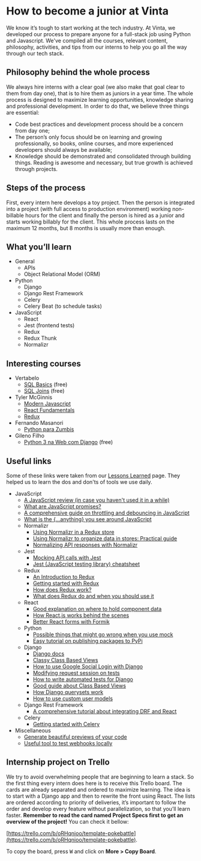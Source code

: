 # How to become a junior at Vinta
We know it’s tough to start working at the tech industry. At Vinta, we developed our process to prepare anyone for a full-stack job using Python and Javascript. We've compiled all the courses, relevant content, philosophy, activities, and tips from our interns to help you go all the way through our tech stack.

## Philosophy behind the whole process
We always hire interns with a clear goal (we also make that goal clear to them from day one), that is to hire them as juniors in a year time. The whole process is designed to maximize learning opportunities, knowledge sharing and professional development. In order to do that, we believe three things are essential:
- Code best practices and development process should be a concern from day one;
- The person’s only focus should be on learning and growing professionally, so books, online courses, and more experienced developers should always be available;
- Knowledge should be demonstrated and consolidated through building things. Reading is awesome and necessary, but true growth is achieved through projects.

## Steps of the process
First, every intern here develops a toy project. Then the person is integrated into a project (with full access to production environment) working non-billable hours for the client and finally the person is hired as a junior and starts working billably for the client. This whole process lasts on the maximum 12 months, but 8 months is usually more than enough.

## What you’ll learn
- General
    - APIs
    - Object Relational Model (ORM)
- Python
	- Django
	- Django Rest Framework
	- Celery
	- Celery Beat (to schedule tasks)
- JavaScript
    - React
    - Jest (frontend tests)
    - Redux
    - Redux Thunk
    - Normalizr

## Interesting courses
- Vertabelo
    - [SQL Basics](https://academy.vertabelo.com/course/sql-queries) (free)
    - [SQL Joins](https://academy.vertabelo.com/course/joins) (free)
- Tyler McGinnis
    - [Modern Javascript](https://learn.tylermcginnis.com/p/modern-javascript)
    - [React Fundamentals](https://learn.tylermcginnis.com/p/reactjsfundamentals)
    - [Redux](https://learn.tylermcginnis.com/p/redux)
- Fernando Masanori
    - [Python para Zumbis](https://www.pycursos.com/python-para-zumbis/)
- Gileno Filho
    - [Python 3 na Web com Django](https://www.udemy.com/python-3-na-web-com-django-basico-intermediario/) (free)

## Useful links
Some of these links were taken from our [Lessons Learned](https://www.vinta.com.br/lessons-learned/) page. They helped us to learn the dos and don'ts of tools we use daily.

- JavaScript
    - [A JavaScript review (in case you haven't used it in a while)](https://developer.mozilla.org/en-US/docs/Web/JavaScript/A_re-introduction_to_JavaScript)
    - [What are JavaScript promises?](https://developers.google.com/web/fundamentals/primers/promises)
    - [A comprehensive guide on throttling and debouncing in JavaScript](https://codeburst.io/throttling-and-debouncing-in-javascript-646d076d0a44)
    - [What is the {...anything} you see around JavaScript](https://gist.github.com/sebmarkbage/07bbe37bc42b6d4aef81)
    - Normalizr
        - [Using Normalizr in a Redux store](https://medium.com/farmdrop/using-normalizr-js-in-a-redux-store-96ab33991369)
        - [Using Normalizr to organize data in stores: Practical guide](https://hackernoon.com/using-normalizr-to-organize-data-in-stores-practical-guide-82fa061b60fb)
        - [Normalizing API responses with Normalizr](https://egghead.io/lessons/javascript-redux-normalizing-api-responses-with-normalizr)
    - Jest
        - [Mocking API calls with Jest](https://hackernoon.com/api-testing-with-jest-d1ab74005c0a)
        - [Jest (JavaScript testing library) cheatsheet](https://github.com/sapegin/jest-cheat-sheet/blob/master/Readme.md)
    - Redux
        - [An Introduction to Redux](https://www.smashingmagazine.com/2016/06/an-introduction-to-redux/)
        - [Getting started with Redux](https://egghead.io/courses/getting-started-with-redux)
        - [How does Redux work?](https://www.youtube.com/watch?v=1w-oQ-i1XB8%27)
        - [What does Redux do and when you should use it](https://daveceddia.com/what-does-redux-do/)
    - React
        - [Good explanation on where to hold component data](https://medium.freecodecamp.org/where-do-i-belong-a-guide-to-saving-react-component-data-in-state-store-static-and-this-c49b335e2a00)
        - [How React.js works behind the scenes](https://www.youtube.com/watch?v=mLMfx8BEt8g)
        - [Better React forms with Formik](https://mead.io/formik/?utm_source=github&utm_campaign=formikrepo)
    - Python
        - [Possible things that might go wrong when you use mock](http://alexmarandon.com/articles/python_mock_gotchas/)
        - [Easy tutorial on publishing packages to PyPi](http://wittchen.io/2018/04/08/publishing-python-package-to-pypi/)
    - Django
        - [Django docs](https://docs.djangoproject.com/en/2.1/)
        - [Classy Class Based Views](https://ccbv.co.uk/)
        - [How to use Google Social Login with Django](https://fosstack.com/how-to-add-google-authentication-in-django/)
        - [Modifying request session on tests](https://medium.com/@harshvb7/how-to-add-session-and-messages-in-django-requestfactory-16935a3351d0)
        - [How to write automated tests for Django](https://realpython.com/testing-in-django-part-1-best-practices-and-examples/)
        - [Good guide about Class Based Views](https://tests4geeks.com/class-based-views-django-tutorial/)
       - [How Django querysets work](https://amir.rachum.com/blog/2013/07/13/django-querysets-fucking-awesome-yes/)
       - [How to use custom user models](https://medium.com/@gabrielfgularte/custom-user-model-no-django-d9bdf2838bd8)
    - Django Rest Framework
        - [A comprehensive tutorial about integrating DRF and React](https://www.valentinog.com/blog/tutorial-api-django-rest-react/)
    - Celery
        - [Getting started with Celery](https://www.youtube.com/watch?v=fg-JfZBetpM)
- Miscellaneous
    - [Generate beautiful previews of your code](https://carbon.now.sh/)
    - [Useful tool to test webhooks locally](https://ngrok.com/)


## Internship project on Trello
We try to avoid overwhelming people that are beginning to learn a stack. So the first thing every intern does here is to receive this Trello board. The cards are already separated and ordered to maximize learning. The idea is to start with a Django app and then to rewrite the front using React. The lists are ordered according to priority of deliveries, it’s important to follow the order and develop every feature without parallelization, so that you’ll learn faster. **Remember to read the card named Project Specs first to get an overview of the project!** You can check it bellow:

[https://trello.com/b/oRHqnioo/template-pokebattle](https://trello.com/b/oRHqnioo/template-pokebattle).

To copy the board, press <kbd>W</kbd> and click on **More > Copy Board**.
